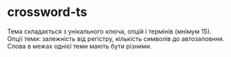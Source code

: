 # crossword-ts

Тема складається з унікального ключа, опцій і термінів (мнімум 15).
Опції теми: залежність від регістру, кількість символів до автозаповння.
Слова в межах однієї теми мають бути різними.
